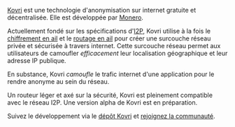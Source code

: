 [Kovri](https://getmonero.org/resources/moneropedia/kovri.html) est une technologie d'anonymisation sur internet gratuite et décentralisée. Elle est développée par [Monero](https://getmonero.org).

Actuellement fondé sur les spécifications d'[I2P](https://getmonero.org/resources/moneropedia/i2p.html), Kovri utilise à la fois le [chiffrement en ail](https://getmonero.org/resources/moneropedia/garlic-encryption.html) et le [routage en ail](https://getmonero.org/resources/moneropedia/garlic-routing.html) pour créer une surcouche réseau privée et sécurisée à travers internet. Cette surcouche réseau permet aux utilisateurs de camoufler *efficacement* leur localisation géographique et leur adresse IP publique.

En substance, Kovri *camoufle* le trafic internet d'une application pour le rendre anonyme au sein du réseau.

Un routeur léger et axé sur la sécurité, Kovri est pleinement compatible avec le réseau I2P. Une version alpha de Kovri est en préparation.

Suivez le développement via le [dépôt Kovri](https://github.com/byterubpay/kovri#downloads) et [rejoignez la communauté](https://github.com/byterubpay/kovri#contact).
